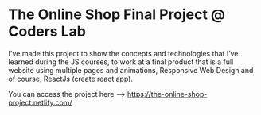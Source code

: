 # The Online Shop Final Project @ Coders Lab

I've made this project to show the concepts and technologies that I’ve learned during the JS courses, to work at a final product that is a full website using multiple pages and animations, Responsive Web Design and of course, ReactJs (create react app).

You can access the project here --> https://the-online-shop-project.netlify.com/
